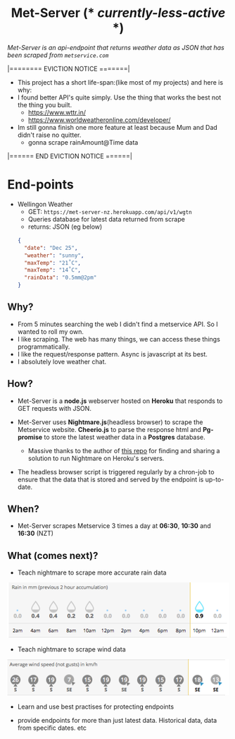 <h1 align="center">Met-Server (* <em>currently-less-active</em> *)</h1>

_Met-Server is an api-endpoint that returns weather data as JSON that has been scraped from `metservice.com`_

|======== EVICTION NOTICE =======|

- This project has a short life-span:(like most of my projects) and here is why:
- I found better API's quite simply. Use the thing that works the best not the thing you built.
    - https://www.wttr.in/
    - https://www.worldweatheronline.com/developer/
- Im still gonna finish one more feature at least because Mum and Dad didn't raise no quitter.
  - gonna scrape rainAmount@Time data

|====== END EVICTION NOTICE ======|



End-points
===========
- Wellingon Weather
  - GET: `https://met-server-nz.herokuapp.com/api/v1/wgtn`
  - Queries database for latest data returned from scrape
  - returns: JSON (eg below)
  ```json
  {
    "date": "Dec 25",
    "weather": "sunny",
    "maxTemp": "21˚C",
    "maxTemp": "14˚C",
    "rainData": "0.5mm@2pm"
  }
  ```

## Why?
- From 5 minutes searching the web I didn't find a metservice API. So I wanted to roll my own.
- I like scraping. The web has many things, we can access these things programmatically.
- I like the request/response pattern. Async is javascript at its best.
- I absolutely love weather chat.

## How?
- Met-Server is a **node.js** webserver hosted on **Heroku** that responds to GET requests with JSON.

- Met-Server uses **Nightmare.js**(headless browser) to scrape the Metservice website. **Cheerio.js** to parse the response html and **Pg-promise** to store the latest weather data in a **Postgres** database.
  - Massive thanks to the author of [this repo](https://github.com/oscarmorrison/nightmare-heroku) for finding and sharing a solution to run Nightmare on Heroku's servers.

- The headless browser script is triggered regularly by a chron-job to ensure that the data that is stored and served by the endpoint is up-to-date.

## When?
- Met-Server scrapes Metservice 3 times a day at **06:30**, **10:30** and **16:30** (NZT)

## What (comes next)?
- Teach nightmare to scrape more accurate rain data

![rain-data-screenshot](./images/rain.png)

- Teach nightmare to scrape wind data

![wind-data-screenshot](./images/wind.png)

- Learn and use best practises for protecting endpoints

- provide endpoints for more than just latest data. Historical data, data from specific dates. etc
